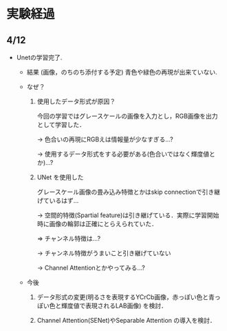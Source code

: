 # 実験経過


## 4/12

- Unetの学習完了. 

    * 結果
        (画像，のちのち添付する予定)
        青色や緑色の再現が出来ていない.
    
    * なぜ？

        1. 使用したデータ形式が原因？

            今回の学習ではグレースケールの画像を入力とし，RGB画像を出力として学習した．

            $\rightarrow$ 色合いの再現にRGBえは情報量が少なすぎる...?

            $\rightarrow$ 使用するデータ形式をする必要がある(色合いではなく輝度値とか)...?

        2. UNet を使用した

            グレースケール画像の畳み込み特徴とかはskip connectionで引き継げているはず...

            $\rightarrow$ 空間的特徴(Spartial feature)は引き継げている．実際に学習開始時に画像の輪郭は正確にとらえられていた．

            $\Rightarrow$ チャンネル特徴は...?

            $\rightarrow$ チャンネル特徴がうまいこと引き継げていない

            $\rightarrow$ Channel Attentionとかやってみる...?

        
    * 今後

        1. データ形式の変更(明るさを表現するYCrCb画像，赤っぽい色と青っぽい色と輝度値で表現されるLAB画像) を検討．

        2. Channel Attention(SENet)やSeparable Attention
        の導入を検討．

